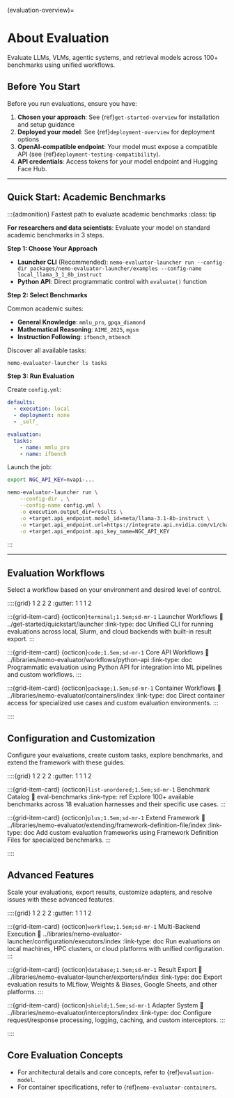 (evaluation-overview)=

# About Evaluation

Evaluate LLMs, VLMs, agentic systems, and retrieval models across 100+ benchmarks using unified workflows.

## Before You Start

Before you run evaluations, ensure you have:

1. **Chosen your approach**: See {ref}`get-started-overview` for installation and setup guidance
2. **Deployed your model**: See {ref}`deployment-overview` for deployment options
3. **OpenAI-compatible endpoint**: Your model must expose a compatible API (see {ref}`deployment-testing-compatibility`).
4. **API credentials**: Access tokens for your model endpoint and Hugging Face Hub.

---

## Quick Start: Academic Benchmarks

:::{admonition} Fastest path to evaluate academic benchmarks
:class: tip

**For researchers and data scientists**: Evaluate your model on standard academic benchmarks in 3 steps.

**Step 1: Choose Your Approach**
- **Launcher CLI** (Recommended): `nemo-evaluator-launcher run --config-dir packages/nemo-evaluator-launcher/examples --config-name local_llama_3_1_8b_instruct`
- **Python API**: Direct programmatic control with `evaluate()` function

**Step 2: Select Benchmarks**

Common academic suites:
- **General Knowledge**: `mmlu_pro`, `gpqa_diamond`
- **Mathematical Reasoning**: `AIME_2025`, `mgsm`
- **Instruction Following**: `ifbench`, `mtbench`



Discover all available tasks:
```bash
nemo-evaluator-launcher ls tasks
```

**Step 3: Run Evaluation**

Create `config.yml`:

```yaml
defaults:
  - execution: local
  - deployment: none
  - _self_

evaluation:
  tasks:
    - name: mmlu_pro
    - name: ifbench
```

Launch the job:

```bash
export NGC_API_KEY=nvapi-...

nemo-evaluator-launcher run \
    --config-dir . \
    --config-name config.yml \
    -o execution.output_dir=results \
    -o +target.api_endpoint.model_id=meta/llama-3.1-8b-instruct \
    -o +target.api_endpoint.url=https://integrate.api.nvidia.com/v1/chat/completions \
    -o +target.api_endpoint.api_key_name=NGC_API_KEY
```

<!-- **Next Steps**:
- {ref}`text-gen` - Complete text generation guide
- {ref}`eval-parameters` - Optimize configuration parameters
- {ref}`eval-benchmarks` - Explore all available benchmarks -->
:::

---

## Evaluation Workflows

Select a workflow based on your environment and desired level of control.

::::{grid} 1 2 2 2
:gutter: 1 1 1 2

:::{grid-item-card} {octicon}`terminal;1.5em;sd-mr-1` Launcher Workflows
:link: ../get-started/quickstart/launcher
:link-type: doc
Unified CLI for running evaluations across local, Slurm, and cloud backends with built-in result export.
:::

:::{grid-item-card} {octicon}`code;1.5em;sd-mr-1` Core API Workflows
:link: ../libraries/nemo-evaluator/workflows/python-api
:link-type: doc
Programmatic evaluation using Python API for integration into ML pipelines and custom workflows.
:::

:::{grid-item-card} {octicon}`package;1.5em;sd-mr-1` Container Workflows
:link: ../libraries/nemo-evaluator/containers/index
:link-type: doc
Direct container access for specialized use cases and custom evaluation environments.
:::

::::

## Configuration and Customization

Configure your evaluations, create custom tasks, explore benchmarks, and extend the framework with these guides.

::::{grid} 1 2 2 2
:gutter: 1 1 1 2

:::{grid-item-card} {octicon}`list-unordered;1.5em;sd-mr-1` Benchmark Catalog
:link: eval-benchmarks
:link-type: ref
Explore 100+ available benchmarks across 18 evaluation harnesses and their specific use cases.
:::

:::{grid-item-card} {octicon}`plus;1.5em;sd-mr-1` Extend Framework
:link: ../libraries/nemo-evaluator/extending/framework-definition-file/index
:link-type: doc
Add custom evaluation frameworks using Framework Definition Files for specialized benchmarks.
:::

::::

## Advanced Features

Scale your evaluations, export results, customize adapters, and resolve issues with these advanced features.

::::{grid} 1 2 2 2
:gutter: 1 1 1 2

:::{grid-item-card} {octicon}`workflow;1.5em;sd-mr-1` Multi-Backend Execution
:link: ../libraries/nemo-evaluator-launcher/configuration/executors/index
:link-type: doc
Run evaluations on local machines, HPC clusters, or cloud platforms with unified configuration.
:::

:::{grid-item-card} {octicon}`database;1.5em;sd-mr-1` Result Export
:link: ../libraries/nemo-evaluator-launcher/exporters/index
:link-type: doc
Export evaluation results to MLflow, Weights & Biases, Google Sheets, and other platforms.
:::

:::{grid-item-card} {octicon}`shield;1.5em;sd-mr-1` Adapter System
:link: ../libraries/nemo-evaluator/interceptors/index
:link-type: doc
Configure request/response processing, logging, caching, and custom interceptors.
:::

::::

## Core Evaluation Concepts

- For architectural details and core concepts, refer to {ref}`evaluation-model`.
- For container specifications, refer to {ref}`nemo-evaluator-containers`.

